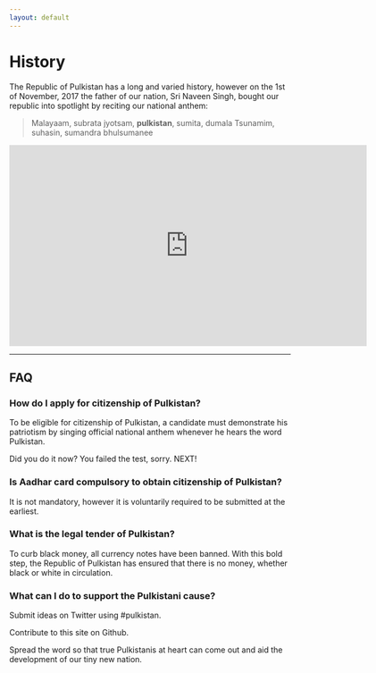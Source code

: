 ```yaml
---
layout: default
---
```


# [](#history)History

The Republic of Pulkistan has a long and varied history, however on the 1st of November, 2017
the father of our nation, Sri Naveen Singh, bought our republic into spotlight by reciting
our national anthem:

> Malayaam, subrata jyotsam, **pulkistan**, sumita, dumala Tsunamim, suhasin, sumandra bhulsumanee

<iframe width="640" height="360" src="https://www.youtube.com/embed/TVi8KipVBi8" frameborder="0" gesture="media" allowfullscreen></iframe>

* * *

## [](#faq)FAQ

### How do I apply for citizenship of Pulkistan?

To be eligible for citizenship of Pulkistan, a candidate must demonstrate his patriotism
by singing official national anthem whenever he hears the word Pulkistan.

Did you do it now? You failed the test, sorry. NEXT!

### Is Aadhar card compulsory to obtain citizenship of Pulkistan?

It is not mandatory, however it is voluntarily required to be submitted at the earliest.

### What is the legal tender of Pulkistan?

To curb black money, all currency notes have been banned. With this bold step, the Republic
of Pulkistan has ensured that there is no money, whether black or white in circulation.

### What can I do to support the Pulkistani cause?

Submit ideas on Twitter using #pulkistan.

Contribute to this site on Github.

Spread the word so that true Pulkistanis at heart can come out and aid the development of
our tiny new nation.
